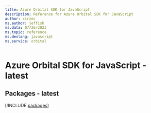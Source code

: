 ```yaml
---
title: Azure Orbital SDK for JavaScript
description: Reference for Azure Orbital SDK for JavaScript
author: xirzec
ms.author: jeffish
ms.data: 07/26/2023
ms.topic: reference
ms.devlang: javascript
ms.service: orbital
---
```

# Azure Orbital SDK for JavaScript - latest
## Packages - latest
[!INCLUDE [packages](orbital-index.md)]
